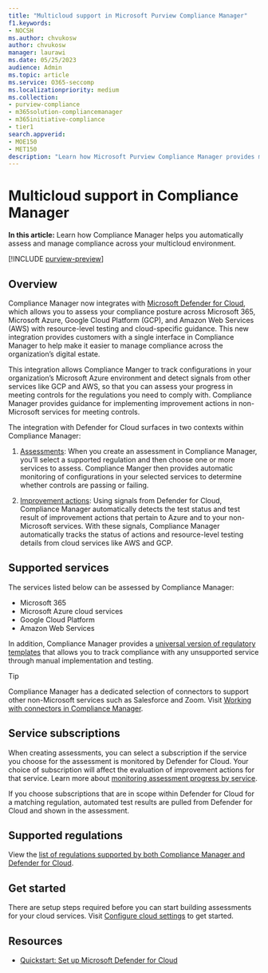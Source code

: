 ```yaml
---
title: "Multicloud support in Microsoft Purview Compliance Manager"
f1.keywords:
- NOCSH
ms.author: chvukosw
author: chvukosw
manager: laurawi
ms.date: 05/25/2023
audience: Admin
ms.topic: article
ms.service: O365-seccomp
ms.localizationpriority: medium
ms.collection:
- purview-compliance
- m365solution-compliancemanager
- m365initiative-compliance
- tier1
search.appverid:
- MOE150
- MET150
description: "Learn how Microsoft Purview Compliance Manager provides multicloud support so you can track and manage compliance for your organization's cloud services."
---
```


# Multicloud support in Compliance Manager

**In this article:** Learn how Compliance Manager helps you automatically assess and manage compliance across your multicloud environment.

[!INCLUDE [purview-preview](../includes/purview-preview.md)]

## Overview

Compliance Manager now integrates with [Microsoft Defender for Cloud](/azure/defender-for-cloud/defender-for-cloud-introduction), which allows you to assess your compliance posture across Microsoft 365, Microsoft Azure, Google Cloud Platform (GCP), and Amazon Web Services (AWS) with resource-level testing and cloud-specific guidance. This new integration provides customers with a single interface in Compliance Manager to help make it easier to manage compliance across the organization’s digital estate.

This integration allows Compliance Manger to track configurations in your organization’s Microsoft Azure environment and detect signals from other services like GCP and AWS, so that you can assess your progress in meeting controls for the regulations you need to comply with. Compliance Manager provides guidance for implementing improvement actions in non-Microsoft services for meeting controls.

The integration with Defender for Cloud surfaces in two contexts within Compliance Manager:

1. [Assessments](compliance-manager-assessments.md): When you create an assessment in Compliance Manager, you’ll select a supported regulation and then choose one or more services to assess. Compliance Manger then provides automatic monitoring of configurations in your selected services to determine whether controls are passing or failing.

1. [Improvement actions](compliance-manager-improvement-actions.md): Using signals from Defender for Cloud, Compliance Manager automatically detects the test status and test result of improvement actions that pertain to Azure and to your non-Microsoft services. With these signals, Compliance Manager automatically tracks the status of actions and resource-level testing details from cloud services like AWS and GCP.

## Supported services

The services listed below can be assessed by Compliance Manager:
- Microsoft 365
- Microsoft Azure cloud services
- Google Cloud Platform
- Amazon Web Services

In addition, Compliance Manager provides a [universal version of regulatory templates](compliance-manager-templates.md#regulations-overview) that allows you to track compliance with any unsupported service through manual implementation and testing.

> [!TIP]
> Compliance Manager has a dedicated selection of connectors to support other non-Microsoft services such as Salesforce and Zoom. Visit [Working with connectors in Compliance Manager](compliance-manager-connectors.md).

## Service subscriptions

When creating assessments, you can select a subscription if the service you choose for the assessment is monitored by Defender for Cloud. Your choice of subscription will affect the evaluation of improvement actions for that service. Learn more about [monitoring assessment progress by service](compliance-manager-assessments.md#assessment-progress-by-service).

If you choose subscriptions that are in scope within Defender for Cloud for a matching regulation, automated test results are pulled from Defender for Cloud and shown in the assessment.

## Supported regulations

View the [list of regulations supported by both Compliance Manager and Defender for Cloud](compliance-manager-cloud-settings.md#standards-supported-by-compliance-manager-and-defender-for-cloud).

## Get started

There are setup steps required before you can start building assessments for your cloud services. Visit [Configure cloud settings](compliance-manager-cloud-settings.md) to get started.

## Resources

- [Quickstart: Set up Microsoft Defender for Cloud](/azure/defender-for-cloud/get-started)